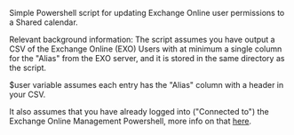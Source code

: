 Simple Powershell script for updating Exchange Online user permissions to a Shared calendar.

Relevant background information:
The script assumes you have output a CSV of the Exchange Online (EXO) Users with at minimum a single column for the "Alias" from the EXO server, and it is stored in the same directory as the script.

$user variable assumes each entry has the "Alias" column with a header in your CSV.

It also assumes that you have already logged into ("Connected to") the Exchange Online Management Powershell, more info on that [here](https://learn.microsoft.com/en-us/powershell/exchange/connect-to-exchange-online-powershell?view=exchange-ps).
